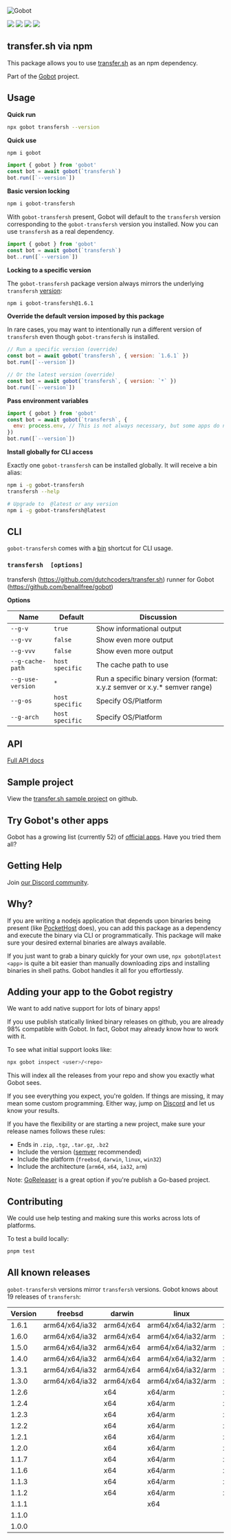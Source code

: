 ![Gobot](https://raw.githubusercontent.com/benallfree/gobot/v1.0.0-alpha.34/assets/gobot-banner-300x.png)

![](https://img.shields.io/npm/v/gobot-transfersh) ![](https://img.shields.io/npm/dt/gobot-transfersh) ![](https://img.shields.io/github/commit-activity/t/benallfree/gobot) ![](https://img.shields.io/github/stars/benallfree/gobot)

## transfer.sh via npm

This package allows you to use [transfer.sh](https://github.com/dutchcoders/transfer.sh) as an npm dependency.

Part of the [Gobot](https://www.npmjs.com/package/gobot) project.

## Usage

**Quick run**

```bash
npx gobot transfersh --version
```

**Quick use**

```bash
npm i gobot
```

```js
import { gobot } from 'gobot'
const bot = await gobot(`transfersh`)
bot.run([`--version`])
```

**Basic version locking**

```bash
npm i gobot-transfersh
```

With `gobot-transfersh` present, Gobot will default to the `transfersh` version corresponding to the `gobot-transfersh` version you installed. Now you can use `transfersh` as a real dependency.

```js
import { gobot } from 'gobot'
const bot = await gobot(`transfersh`)
bot..run([`--version`])
```

**Locking to a specific version**

The `gobot-transfersh` package version always mirrors the underlying `transfersh` [version](#all-known-releases):

```bash
npm i gobot-transfersh@1.6.1
```

**Override the default version imposed by this package**

In rare cases, you may want to intentionally run a different version of `transfersh` even though `gobot-transfersh` is installed.

```js
// Run a specific version (override)
const bot = await gobot(`transfersh`, { version: `1.6.1` })
bot.run([`--version`])

// Or the latest version (override)
const bot = await gobot(`transfersh`, { version: `*` })
bot.run([`--version`])
```

**Pass environment variables**

```js
import { gobot } from 'gobot'
const bot = await gobot(`transfersh`, {
  env: process.env, // This is not always necessary, but some apps do need it
})
bot.run([`--version`])
```

**Install globally for CLI access**

Exactly one `gobot-transfersh` can be installed globally. It will receive a bin alias:

```bash
npm i -g gobot-transfersh
transfersh --help

# Upgrade to  @latest or any version
npm i -g gobot-transfersh@latest
```

## CLI

`gobot-transfersh` comes with a [bin](https://docs.npmjs.com/cli/v10/configuring-npm/package-json#bin) shortcut for CLI usage.

### `transfersh  [options]`
transfersh (https://github.com/dutchcoders/transfer.sh) runner for Gobot (https://github.com/benallfree/gobot)

**Options**

|Name|Default|Discussion|
|---|---|---|
| `--g-v` | `true` | Show informational output |
| `--g-vv` | `false` | Show even more output |
| `--g-vvv` | `false` | Show even more output |
| `--g-cache-path` | `host specific` | The cache path to use |
| `--g-use-version` | `*` | Run a specific binary version (format: x.y.z semver or x.y.* semver range) |
| `--g-os` | `host specific` | Specify OS/Platform |
| `--g-arch` | `host specific` | Specify OS/Platform |




## API

[Full API docs](https://github.com/benallfree/gobot/blob/v1.0.0-alpha.34/docs/readme.md)



## Sample project

View the [transfer.sh sample project](https://github.com/benallfree/gobot/tree/v1.0.0-alpha.34/src/apps/transfersh/sample-project) on github.

## Try Gobot's other apps

Gobot has a growing list (currently 52) of [official apps](https://www.npmjs.com/package/gobot#official-gobot-apps). Have you tried them all?

## Getting Help

Join [our Discord community](https://discord.gg/977kMmFnXc).

## Why?

If you are writing a nodejs application that depends upon binaries being present (like [PocketHost](https://github.com/pockethost/pockethost) does), you can add this package as a dependency and execute the binary via CLI or programmatically. This package will make sure your desired external binaries are always available.

If you just want to grab a binary quickly for your own use, `npx gobot@latest <app>` is quite a bit easier than manually downloading zips and installing binaries in shell paths. Gobot handles it all for you effortlessly.

## Adding your app to the Gobot registry

We want to add native support for lots of binary apps!

If you use publish statically linked binary releases on github, you are already 98% compatible with Gobot. In fact, Gobot may already know how to work with it.

To see what initial support looks like:

```bash
npx gobot inspect <user>/<repo>
```

This will index all the releases from your repo and show you exactly what Gobot sees.

If you see everything you expect, you're golden. If things are missing, it may mean some custom programming. Either way, jump on [Discord](https://discord.gg/977kMmFnXc) and let us know your results.

If you have the flexibility or are starting a new project, make sure your release names follows these rules:

- Ends in `.zip`, `.tgz`, `.tar.gz`, `.bz2`
- Include the version ([semver](https://semver.org) recommended)
- Include the platform (`freebsd`, `darwin`, `linux`, `win32`)
- Include the architecture (`arm64`, `x64`, `ia32`, `arm`)

Note: [GoReleaser](https://goreleaser.com/) is a great option if you're publish a Go-based project.

## Contributing

We could use help testing and making sure this works across lots of platforms.

To test a build locally:

```bash
pnpm test
```


## All known releases

`gobot-transfersh` versions mirror `transfersh` versions. Gobot knows about 19 releases of `transfersh`:

| Version | freebsd        | darwin    | linux              | win32    |
| ------- | -------------- | --------- | ------------------ | -------- |
| 1.6.1   | arm64/x64/ia32 | arm64/x64 | arm64/x64/ia32/arm | x64/ia32 |
| 1.6.0   | arm64/x64/ia32 | arm64/x64 | arm64/x64/ia32/arm | x64/ia32 |
| 1.5.0   | arm64/x64/ia32 | arm64/x64 | arm64/x64/ia32/arm | x64/ia32 |
| 1.4.0   | arm64/x64/ia32 | arm64/x64 | arm64/x64/ia32/arm | x64/ia32 |
| 1.3.1   | arm64/x64/ia32 | arm64/x64 | arm64/x64/ia32/arm | x64/ia32 |
| 1.3.0   | arm64/x64/ia32 | arm64/x64 | arm64/x64/ia32/arm | x64/ia32 |
| 1.2.6   |                | x64       | x64/arm            | x64      |
| 1.2.4   |                | x64       | x64/arm            | x64      |
| 1.2.3   |                | x64       | x64/arm            | x64      |
| 1.2.2   |                | x64       | x64/arm            | x64      |
| 1.2.1   |                | x64       | x64/arm            | x64      |
| 1.2.0   |                | x64       | x64/arm            | x64      |
| 1.1.7   |                | x64       | x64/arm            | x64      |
| 1.1.6   |                | x64       | x64/arm            | x64      |
| 1.1.3   |                | x64       | x64/arm            | x64      |
| 1.1.2   |                | x64       | x64/arm            | x64      |
| 1.1.1   |                |           | x64                |          |
| 1.1.0   |                |           |                    |          |
| 1.0.0   |                |           |                    |          |
